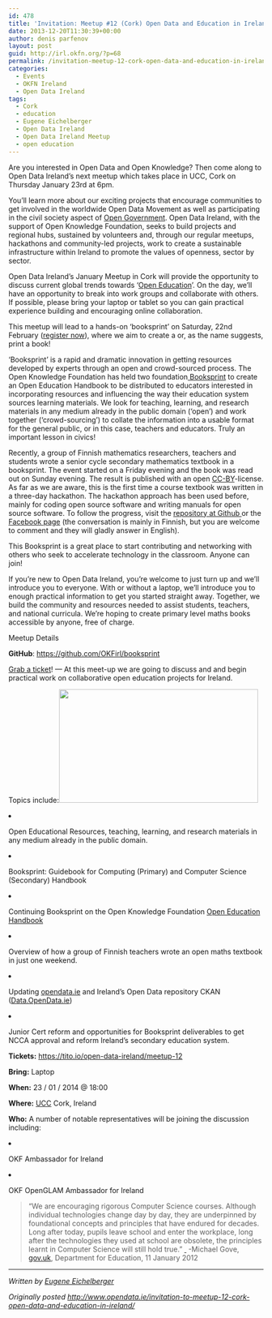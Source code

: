```yaml
---
id: 478
title: 'Invitation: Meetup #12 (Cork) Open Data and Education in Ireland'
date: 2013-12-20T11:30:39+00:00
author: denis parfenov
layout: post
guid: http://irl.okfn.org/?p=68
permalink: /invitation-meetup-12-cork-open-data-and-education-in-ireland/
categories:
  - Events
  - OKFN Ireland
  - Open Data Ireland
tags:
  - Cork
  - education
  - Eugene Eichelberger
  - Open Data Ireland
  - Open Data Ireland Meetup
  - open education
---
```

<p dir="ltr">
  Are you interested in Open Data and Open Knowledge? Then come along to Open Data Ireland&#8217;s next meetup which takes place in UCC, Cork on Thursday January 23rd at 6pm.
</p>

<p dir="ltr">
  You&#8217;ll learn more about our exciting projects that encourage communities to get involved in the worldwide Open Data Movement as well as participating in the civil society aspect of <a href="http://www.ogpireland.ie/">Open Government</a>. Open Data Ireland, with the support of Open Knowledge Foundation, seeks to build projects and regional hubs, sustained by volunteers and, through our regular meetups, hackathons and community-led projects, work to create a sustainable infrastructure within Ireland to promote the values of openness, sector by sector.
</p>

<p dir="ltr">
  Open Data Ireland&#8217;s January Meetup in Cork will provide the opportunity to discuss current global trends towards ‘<a href="http://openeducationeuropa.eu/en/blogs/open-education-europa-s-best-2013" target="_blank">Open Education</a>’. On the day, we’ll have an opportunity to break into work groups and collaborate with others. If possible, please bring your laptop or tablet so you can gain practical experience building and encouraging online collaboration.
</p>

<p dir="ltr">
  This meetup will lead to a hands-on &#8216;booksprint&#8217; on Saturday, 22nd February (<a href="https://tito.io/open-data-ireland/international-open-data-day-in-ireland---feb-22nd" target="_blank">register now</a>), where we aim to create a or, as the name suggests, print a book!
</p>

<p dir="ltr">
  ‘Booksprint’ is a rapid and dramatic innovation in getting resources developed by experts through an open and crowd-sourced process. The Open Knowledge Foundation has held two foundation<a href="http://www.sourcefabric.org/en/booktype"> Booksprint</a> to create an Open Education Handbook to be distributed to educators interested in incorporating resources and influencing the way their education system sources learning materials. We look for teaching, learning, and research materials in any medium already in the public domain (&#8216;open&#8217;) and work together (&#8216;crowd-sourcing&#8217;) to collate the information into a usable format for the general public, or in this case, teachers and educators. Truly an important lesson in civics!
</p>

<p dir="ltr">
  Recently, a group of Finnish mathematics researchers, teachers and students wrote a senior cycle secondary mathematics textbook in a booksprint. The event started on a Friday evening and the book was read out on Sunday evening. The result is published with an open <a href="http://creativecommons.org/licenses/by/3.0/">CC-BY</a>-license. As far as we are aware, this is the first time a course textbook was written in a three-day hackathon. The hackathon approach has been used before, mainly for coding open source software and writing manuals for open source software. To follow the progress, visit the <a href="https://github.com/avoimet-oppimateriaalit-ry/oppikirjamaraton-maa1">repository at Github </a>or the <a href="http://www.facebook.com/oppikirjamaraton">Facebook page</a> (the conversation is mainly in Finnish, but you are welcome to comment and they will gladly answer in English).
</p>

<p dir="ltr">
  This Booksprint is a great place to start contributing and networking with others who seek to accelerate technology in the classroom. Anyone can join!
</p>

<p dir="ltr">
  If you’re new to Open Data Ireland, you’re welcome to just turn up and we’ll introduce you to everyone. With or without a laptop, we’ll introduce you to enough practical information to get you started straight away. Together, we build the community and resources needed to assist students, teachers, and national curricula. We&#8217;re hoping to create primary level maths books accessible by anyone, free of charge.
</p>

<p dir="ltr">
  Meetup Details
</p>

<p dir="ltr">
  <strong>GitHub</strong>: <a href="https://github.com/OKFirl/booksprint" target="_blank">https://github.com/OKFirl/booksprint</a>
</p>

<p dir="ltr">
  <a href="https://tito.io/open-data-ireland/meetup-12">Grab a ticket</a>! — At this meet-up we are going to discuss and and begin practical work on collaborative open education projects for Ireland.
</p>

<p dir="ltr">
  Topics include:<img alt="" src="https://lh3.googleusercontent.com/pHsBhA2Y7KWhKyiw0CUC6yd0_23cPCffmZCnZYLFud2FTeZMke_EGG6FDYY-ZdfHeHiUvumjmn13qShGdxQKtIOiKyYXM-86cu8zXN7_SX-dNODsTzvL9LMFNw" width="393px;" height="224px;" />
</p>

<li dir="ltr">
  <p dir="ltr">
    Open Educational Resources, teaching, learning, and research materials in any medium already in the public domain.
  </p>
</li>

<li dir="ltr">
  <p dir="ltr">
    Booksprint: Guidebook for Computing (Primary) and Computer Science (Secondary) Handbook
  </p>
</li>

<li dir="ltr">
  <p dir="ltr">
    Continuing Booksprint on the Open Knowledge Foundation <a href="http://education.okfn.org/second-open-education-handbook-booksprint-berlin/">Open Education Handbook</a>
  </p>
</li>

<li dir="ltr">
  <p dir="ltr">
    Overview of how a group of Finnish teachers wrote an open maths textbook in just one weekend.
  </p>
</li>

<li dir="ltr">
  <p dir="ltr">
    Updating <a href="http://opendata.ie/">opendata.ie</a> and Ireland’s Open Data repository CKAN (<a href="http://data.opendata.ie/">Data.OpenData.ie</a>)
  </p>
</li>

<li dir="ltr">
  <p dir="ltr">
    Junior Cert reform and opportunities for Booksprint deliverables to get NCCA approval and reform Ireland’s secondary education system.
  </p>
</li>

<p dir="ltr">
  <strong>Tickets:</strong> <a href="https://tito.io/open-data-ireland/meetup-12">https://tito.io/open-data-ireland/meetup-12</a>
</p>

<p dir="ltr">
  <strong>Bring:</strong> Laptop
</p>

<p dir="ltr">
  <strong>When:</strong> 23 / 01 / 2014 @ 18:00
</p>

<p dir="ltr">
  <strong>Where:</strong> <a href="http://maps.google.com/maps?q=51.8936%2c-8.4912+%28University+College+Cork%29">UCC</a> Cork, Ireland
</p>

<p dir="ltr">
  <strong>Who:</strong> A number of notable representatives will be joining the discussion including:
</p>

<li dir="ltr">
  <p dir="ltr">
    OKF Ambassador for Ireland
  </p>
</li>

<li dir="ltr">
  <p dir="ltr">
    OKF OpenGLAM Ambassador for Ireland
  </p>
</li>

> <p dir="ltr">
>   “We are encouraging rigorous Computer Science courses. Although individual technologies change day by day, they are underpinned by foundational concepts and principles that have endured for decades. Long after today, pupils leave school and enter the workplace, long after the technologies they used at school are obsolete, the principles learnt in Computer Science will still hold true.” <a href="https://www.gov.uk/government/speeches/michael-gove-speech-at-the-bett-show-2012"> </a> -Michael Gove, <a href="http://gov.uk/">gov.uk</a>, Department for Education, 11 January 2012
> </p>

* * *

_Written by <a href="https://twitter.com/geichel" target="_blank">Eugene Eichelberger</a>_

<div>
  <a href="https://plus.google.com/112898241681260844741" target="_blank"><img alt="" src="https://plus.google.com/u/0/_/focus/photos/private/AIbEiAIAAABECMWtwrWKz_D_sgEiC3ZjYXJkX3Bob3RvKihmYjFhNmYwNjQxYWNiNjE0MzY5ZGRhNmEwNjA1ZTMwMTRhODg4MzRhMAEeBKp3bcoSpUfzOsB2Ox3PY8iQ2Q?sz=48" /></a>
</div>

<div>
  <em>Originally posted <a href="http://www.opendata.ie/invitation-to-meetup-12-cork-open-data-and-education-in-ireland/" target="_blank">http://www.opendata.ie/invitation-to-meetup-12-cork-open-data-and-education-in-ireland/</a></em>
</div>

&nbsp;